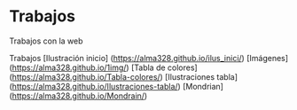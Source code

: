 # Trabajos
Trabajos con la web

Trabajos
[Ilustración inicio] (https://alma328.github.io/ilus_inici/)
[Imágenes] (https://alma328.github.io/1img/)
[Tabla de colores] (https://alma328.github.io/Tabla-colores/)
[Ilustraciones tabla] (https://alma328.github.io/Ilustraciones-tabla/)
[Mondrian] (https://alma328.github.io/Mondrain/)
